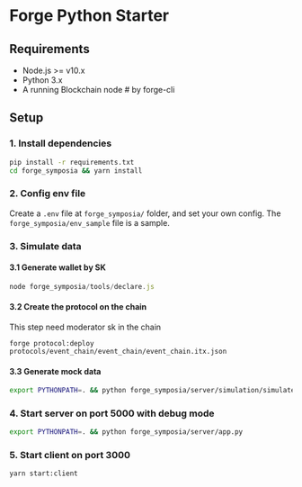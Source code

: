 # Forge Python Starter

## Requirements

- Node.js >= v10.x
- Python 3.x
- A running Blockchain node # by forge-cli

## Setup

### 1. Install dependencies

``` bash
pip install -r requirements.txt
cd forge_symposia && yarn install
```

### 2. Config env file

Create a `.env` file at `forge_symposia/` folder, and set your own config.
The `forge_symposia/env_sample` file is a sample.

### 3. Simulate data

#### 3.1 Generate wallet by SK

``` node.js
node forge_symposia/tools/declare.js
```

#### 3.2 Create the protocol on the chain

This step need moderator sk in the chain

``` shell
forge protocol:deploy protocols/event_chain/event_chain/event_chain.itx.json
```

#### 3.3 Generate mock data

``` bash
export PYTHONPATH=. && python forge_symposia/server/simulation/simulate.py
```

### 4. Start server on port 5000 with debug mode

```bash
export PYTHONPATH=. && python forge_symposia/server/app.py
```

### 5. Start client on port 3000

```bash
yarn start:client
```
